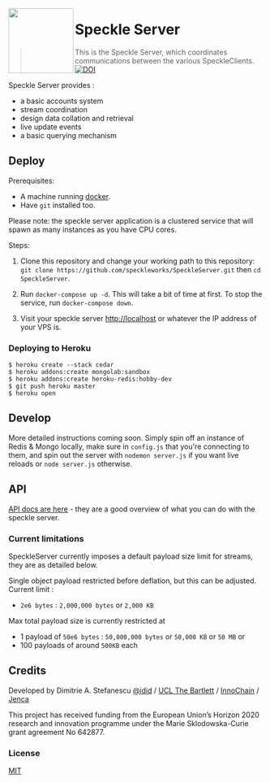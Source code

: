 <a href="url"><img src="https://speckle.works/img/logos/2xlogo-white.png" align="left" height="128" ></a>
# Speckle Server

> This is the Speckle Server, which coordinates communications between the various SpeckleClients.
[![DOI](https://zenodo.org/badge/74043433.svg)](https://zenodo.org/badge/latestdoi/74043433)

Speckle Server provides :
- a basic accounts system
- stream coordination
- design data collation and retrieval
- live update events
- a basic querying mechanism

## Deploy

Prerequisites:  
- A machine running [docker](https://www.docker.com/community-edition#download).
- Have `git` installed too. 

Please note: the speckle server application is a clustered service that will spawn as many instances as you have CPU cores. 

Steps: 
1) Clone this repository and change your working path to this repository: 
`git clone https://github.com/speckleworks/SpeckleServer.git` then `cd SpeckleServer`. 

2) Run `docker-compose up -d`. This will take a bit of time at first. To stop the service, run `docker-compose down`.

3) Visit your speckle server [http://localhost](http://localhost) or whatever the IP address of your VPS is.

### Deploying to Heroku

    $ heroku create --stack cedar
    $ heroku addons:create mongolab:sandbox
    $ heroku addons:create heroku-redis:hobby-dev
    $ git push heroku master
    $ heroku open

## Develop
More detailed instructions coming soon. Simply spin off an instance of Redis & Mongo locally, make sure in `config.js` that you're connecting to them, and spin out the server with `nodemon server.js` if  you want live reloads or `node server.js` otherwise. 

## API
[API docs are here](https://speckleworks.github.io/SpeckleOpenApi/#introduction) - they are a good overview of what you can do with the speckle server.

### Current limitations
SpeckleServer currently imposes a default payload size limit for streams, they are as detailed below.

Single object payload restricted before deflation, but this can be adjusted. Current limit :
- `2e6 bytes` : `2,000,000 bytes` or `2,000 KB` 

Max total payload size is currently restricted at 
- 1 payload of `50e6 bytes` : `50,000,000 bytes` or `50,000 KB` or `50 MB` or
- 100 payloads of around `500KB` each

## Credits
Developed by Dimitrie A. Stefanescu [@idid](http://twitter.com/idid) / [UCL The Bartlett](https://www.ucl.ac.uk/bartlett/) / [InnoChain](http://innochain.net) / [Jenca](http://www.jenca.org)

This project has received funding from the European Union’s Horizon 2020 research and innovation programme under the Marie Sklodowska-Curie grant agreement No 642877.

### License
[MIT](https://github.com/speckleworks/SpeckleServer/blob/master/LICENSE)
